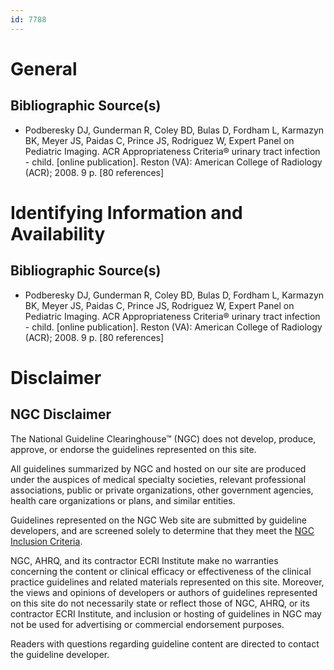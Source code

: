 ```yaml
---
id: 7788
---
```


# General

## Bibliographic Source(s)

- Podberesky DJ, Gunderman R, Coley BD, Bulas D, Fordham L, Karmazyn BK, Meyer JS, Paidas C, Prince JS, Rodriguez W, Expert Panel on Pediatric Imaging. ACR Appropriateness Criteria® urinary tract infection - child. [online publication]. Reston (VA): American College of Radiology (ACR); 2008. 9 p. [80 references]

# Identifying Information and Availability

## Bibliographic Source(s)

- Podberesky DJ, Gunderman R, Coley BD, Bulas D, Fordham L, Karmazyn BK, Meyer JS, Paidas C, Prince JS, Rodriguez W, Expert Panel on Pediatric Imaging. ACR Appropriateness Criteria® urinary tract infection - child. [online publication]. Reston (VA): American College of Radiology (ACR); 2008. 9 p. [80 references]

# Disclaimer

## NGC Disclaimer

The National Guideline Clearinghouse™ (NGC) does not develop, produce, approve, or endorse the guidelines represented on this site.

All guidelines summarized by NGC and hosted on our site are produced under the auspices of medical specialty societies, relevant professional associations, public or private organizations, other government agencies, health care organizations or plans, and similar entities.

Guidelines represented on the NGC Web site are submitted by guideline developers, and are screened solely to determine that they meet the [NGC Inclusion Criteria](/help-and-about/summaries/inclusion-criteria).

NGC, AHRQ, and its contractor ECRI Institute make no warranties concerning the content or clinical efficacy or effectiveness of the clinical practice guidelines and related materials represented on this site. Moreover, the views and opinions of developers or authors of guidelines represented on this site do not necessarily state or reflect those of NGC, AHRQ, or its contractor ECRI Institute, and inclusion or hosting of guidelines in NGC may not be used for advertising or commercial endorsement purposes.

Readers with questions regarding guideline content are directed to contact the guideline developer.

